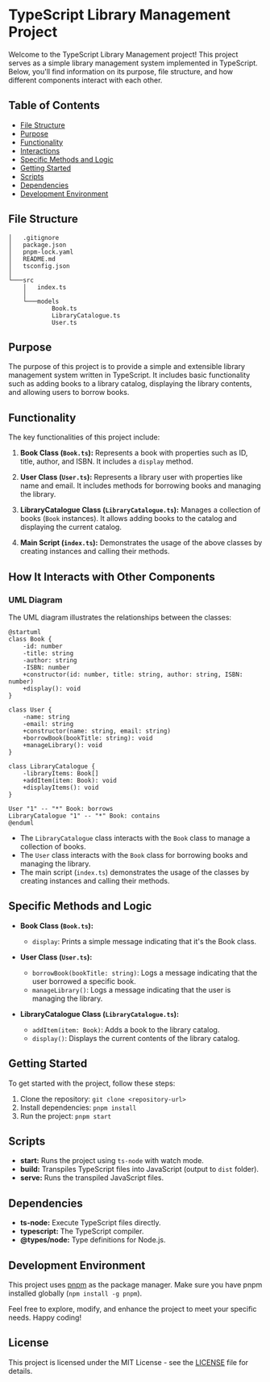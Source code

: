 # TypeScript Library Management Project

Welcome to the TypeScript Library Management project! This project serves as a simple library management system implemented in TypeScript. Below, you'll find information on its purpose, file structure, and how different components interact with each other.

## Table of Contents

- [File Structure](#file-structure)
- [Purpose](#purpose)
- [Functionality](#functionality)
- [Interactions](#interactions)
- [Specific Methods and Logic](#specific-methods-and-logic)
- [Getting Started](#getting-started)
- [Scripts](#scripts)
- [Dependencies](#dependencies)
- [Development Environment](#development-environment)

## File Structure

```
│   .gitignore
│   package.json
│   pnpm-lock.yaml
│   README.md
│   tsconfig.json
│
└───src
    │   index.ts
    │
    └───models
            Book.ts
            LibraryCatalogue.ts
            User.ts
```

## Purpose

The purpose of this project is to provide a simple and extensible library management system written in TypeScript. It includes basic functionality such as adding books to a library catalog, displaying the library contents, and allowing users to borrow books.

## Functionality

The key functionalities of this project include:

1. **Book Class (`Book.ts`):** Represents a book with properties such as ID, title, author, and ISBN. It includes a `display` method.

2. **User Class (`User.ts`):** Represents a library user with properties like name and email. It includes methods for borrowing books and managing the library.

3. **LibraryCatalogue Class (`LibraryCatalogue.ts`):** Manages a collection of books (`Book` instances). It allows adding books to the catalog and displaying the current catalog.

4. **Main Script (`index.ts`):** Demonstrates the usage of the above classes by creating instances and calling their methods.


## How It Interacts with Other Components

### UML Diagram

The UML diagram illustrates the relationships between the classes:

```
@startuml
class Book {
    -id: number
    -title: string
    -author: string
    -ISBN: number
    +constructor(id: number, title: string, author: string, ISBN: number)
    +display(): void
}

class User {
    -name: string
    -email: string
    +constructor(name: string, email: string)
    +borrowBook(bookTitle: string): void
    +manageLibrary(): void
}

class LibraryCatalogue {
    -libraryItems: Book[]
    +addItem(item: Book): void
    +displayItems(): void
}

User "1" -- "*" Book: borrows
LibraryCatalogue "1" -- "*" Book: contains
@enduml
```

- The `LibraryCatalogue` class interacts with the `Book` class to manage a collection of books.
- The `User` class interacts with the `Book` class for borrowing books and managing the library.
- The main script (`index.ts`) demonstrates the usage of the classes by creating instances and calling their methods.

## Specific Methods and Logic

- **Book Class (`Book.ts`):**
    - `display`: Prints a simple message indicating that it's the Book class.

- **User Class (`User.ts`):**
    - `borrowBook(bookTitle: string)`: Logs a message indicating that the user borrowed a specific book.
    - `manageLibrary()`: Logs a message indicating that the user is managing the library.

- **LibraryCatalogue Class (`LibraryCatalogue.ts`):**
    - `addItem(item: Book)`: Adds a book to the library catalog.
    - `display()`: Displays the current contents of the library catalog.

## Getting Started

To get started with the project, follow these steps:

1. Clone the repository: `git clone <repository-url>`
2. Install dependencies: `pnpm install`
3. Run the project: `pnpm start`

## Scripts

- **start:** Runs the project using `ts-node` with watch mode.
- **build:** Transpiles TypeScript files into JavaScript (output to `dist` folder).
- **serve:** Runs the transpiled JavaScript files.

## Dependencies

- **ts-node:** Execute TypeScript files directly.
- **typescript:** The TypeScript compiler.
- **@types/node:** Type definitions for Node.js.

## Development Environment

This project uses [pnpm](https://pnpm.io/) as the package manager. Make sure you have pnpm installed globally (`npm install -g pnpm`).

Feel free to explore, modify, and enhance the project to meet your specific needs. Happy coding!

## License

This project is licensed under the MIT License - see the [LICENSE](LICENSE) file for details.